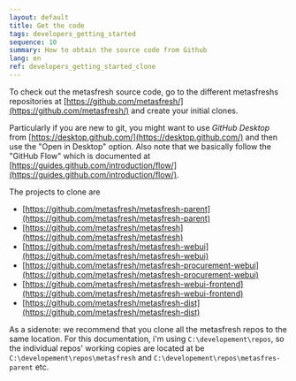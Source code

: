 ```yaml
---
layout: default
title: Get the code
tags: developers_getting_started
sequence: 10
summary: How to obtain the source code from Github
lang: en
ref: developers_getting_started_clone
---
```



To check out the metasfresh source code, go to the different metasfreshs repositories at [https://github.com/metasfresh/](https://github.com/metasfresh/) and create your initial clones.

Particularly if you are new to git, you might want to use _GitHub Desktop_ from [https://desktop.github.com/](https://desktop.github.com/) and then use the "Open in Desktop"
option. Also note that we basically follow the "GitHub Flow" which is documented at [https://guides.github.com/introduction/flow/](https://guides.github.com/introduction/flow/).

The projects to clone are
* [https://github.com/metasfresh/metasfresh-parent](https://github.com/metasfresh/metasfresh-parent)
* [https://github.com/metasfresh/metasfresh](https://github.com/metasfresh/metasfresh)
* [https://github.com/metasfresh/metasfresh-webui](https://github.com/metasfresh/metasfresh-webui)
* [https://github.com/metasfresh/metasfresh-procurement-webui](https://github.com/metasfresh/metasfresh-procurement-webui)
* [https://github.com/metasfresh/metasfresh-webui-frontend](https://github.com/metasfresh/metasfresh-webui-frontend)
* [https://github.com/metasfresh/metasfresh-dist](https://github.com/metasfresh/metasfresh-dist)


As a sidenote: we recommend that you clone all the metasfresh repos to the same location.
For this documentation, i'm using `C:\developement\repos`, so the individual repos' working copies are located at be `C:\developement\repos\metasfresh` and `C:\developement\repos\metasfres-parent` etc.
